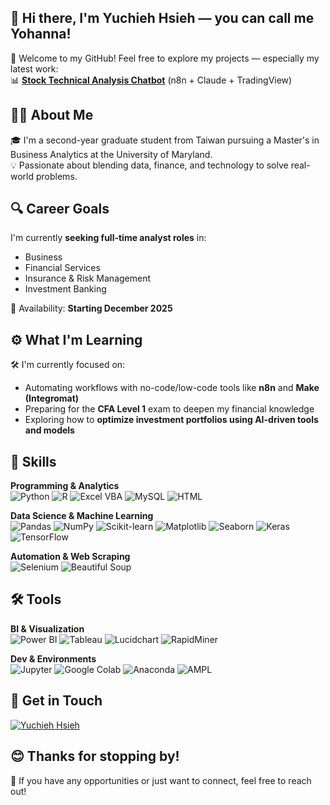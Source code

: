 ## 👋 Hi there, I'm Yuchieh Hsieh — you can call me Yohanna!

🚀 Welcome to my GitHub! Feel free to explore my projects — especially my latest work:  
📊 **[Stock Technical Analysis Chatbot](https://github.com/cokeaholic3981/stock-analysis-chatbot-n8n)** (n8n + Claude + TradingView)

## 👩‍🎓 About Me

🎓 I'm a second-year graduate student from Taiwan pursuing a Master's in Business Analytics at the University of Maryland.  
💡 Passionate about blending data, finance, and technology to solve real-world problems.


## 🔍 Career Goals

I'm currently **seeking full-time analyst roles** in:
- Business  
- Financial Services  
- Insurance & Risk Management
- Investment Banking  

📅 Availability: **Starting December 2025**


## ⚙️ What I'm Learning

🛠️ I'm currently focused on:
- Automating workflows with no-code/low-code tools like **n8n** and **Make (Integromat)**
- Preparing for the **CFA Level 1** exam to deepen my financial knowledge
- Exploring how to **optimize investment portfolios using AI-driven tools and models**


## 🧠 Skills

**Programming & Analytics**  
![Python](https://img.shields.io/badge/-Python-3776AB?style=flat&logo=python&logoColor=white)
![R](https://img.shields.io/badge/-R-276DC3?style=flat&logo=r&logoColor=white)
![Excel VBA](https://img.shields.io/badge/-ExcelVBA-217346?style=flat&logo=microsoft-excel&logoColor=white)
![MySQL](https://img.shields.io/badge/-MySQL-4479A1?style=flat&logo=mysql&logoColor=white)
![HTML](https://img.shields.io/badge/-HTML-E34F26?style=flat&logo=html5&logoColor=white)

**Data Science & Machine Learning**  
![Pandas](https://img.shields.io/badge/-Pandas-150458?style=flat&logo=pandas&logoColor=white)
![NumPy](https://img.shields.io/badge/-NumPy-013243?style=flat&logo=numpy&logoColor=white)
![Scikit-learn](https://img.shields.io/badge/-Scikit--learn-F7931E?style=flat&logo=scikit-learn&logoColor=white)
![Matplotlib](https://img.shields.io/badge/-Matplotlib-004E81?style=flat&logo=matplotlib&logoColor=white)
![Seaborn](https://img.shields.io/badge/-Seaborn-041E42?style=flat&logo=seaborn&logoColor=white)
![Keras](https://img.shields.io/badge/-Keras-D00000?style=flat&logo=keras&logoColor=white)
![TensorFlow](https://img.shields.io/badge/-TensorFlow-FF6F00?style=flat&logo=tensorflow&logoColor=white)

**Automation & Web Scraping**  
![Selenium](https://img.shields.io/badge/-Selenium-43B02A?style=flat&logo=selenium&logoColor=white)
![Beautiful Soup](https://img.shields.io/badge/-BeautifulSoup-8B4513?style=flat)

## 🛠 Tools

**BI & Visualization**  
![Power BI](https://img.shields.io/badge/-PowerBI-F2C811?style=flat&logo=powerbi&logoColor=black)
![Tableau](https://img.shields.io/badge/-Tableau-E97627?style=flat&logo=tableau&logoColor=white)
![Lucidchart](https://img.shields.io/badge/-Lucidchart-FF6600?style=flat&logo=lucidchart&logoColor=white)
![RapidMiner](https://img.shields.io/badge/-RapidMiner-009688?style=flat)

**Dev & Environments**  
![Jupyter](https://img.shields.io/badge/-Jupyter-F37626?style=flat&logo=Jupyter&logoColor=white)
![Google Colab](https://img.shields.io/badge/-Google%20Colab-F9AB00?style=flat&logo=googlecolab&logoColor=white)
![Anaconda](https://img.shields.io/badge/-Anaconda-44A833?style=flat&logo=anaconda&logoColor=white)
![AMPL](https://img.shields.io/badge/-AMPL-black?style=flat)


## 💼 Get in Touch
 [![Yuchieh Hsieh](https://img.shields.io/badge/-Yuchieh%20Hsieh-blue?style=flat&logo=linkedin&logoColor=white)](https://www.linkedin.com/in/yohanna-hsieh/)

## 😊 Thanks for stopping by!
 
🤝 If you have any opportunities or just want to connect, feel free to reach out!
<!--
**cokeaholic3981/cokeaholic3981** is a ✨ _special_ ✨ repository because its `README.md` (this file) appears on your GitHub profile.

Here are some ideas to get you started:

- 🔭 I’m currently working on ...
- 🌱 I’m currently learning ...
- 👯 I’m looking to collaborate on ...
- 🤔 I’m looking for help with ...
- 💬 Ask me about ...
- 📫 How to reach me: ...
- 😄 Pronouns: ...
- ⚡ Fun fact: ...
-->
